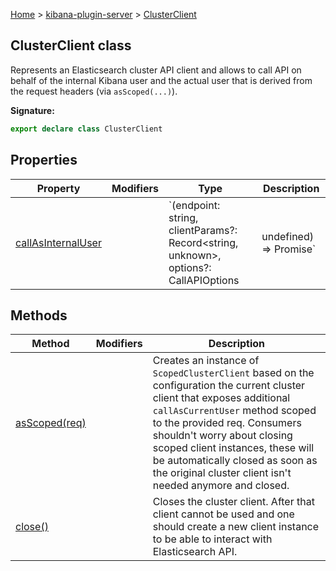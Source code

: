 [Home](./index) &gt; [kibana-plugin-server](./kibana-plugin-server.md) &gt; [ClusterClient](./kibana-plugin-server.clusterclient.md)

## ClusterClient class

Represents an Elasticsearch cluster API client and allows to call API on behalf of the internal Kibana user and the actual user that is derived from the request headers (via `asScoped(...)`<!-- -->).

<b>Signature:</b>

```typescript
export declare class ClusterClient 
```

## Properties

|  Property | Modifiers | Type | Description |
|  --- | --- | --- | --- |
|  [callAsInternalUser](./kibana-plugin-server.clusterclient.callasinternaluser.md) |  | `(endpoint: string, clientParams?: Record<string, unknown>, options?: CallAPIOptions | undefined) => Promise<any>` | Calls specified endpoint with provided clientParams on behalf of the Kibana internal user. |

## Methods

|  Method | Modifiers | Description |
|  --- | --- | --- |
|  [asScoped(req)](./kibana-plugin-server.clusterclient.asscoped.md) |  | Creates an instance of `ScopedClusterClient` based on the configuration the current cluster client that exposes additional `callAsCurrentUser` method scoped to the provided req. Consumers shouldn't worry about closing scoped client instances, these will be automatically closed as soon as the original cluster client isn't needed anymore and closed. |
|  [close()](./kibana-plugin-server.clusterclient.close.md) |  | Closes the cluster client. After that client cannot be used and one should create a new client instance to be able to interact with Elasticsearch API. |

